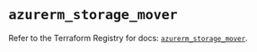 # `azurerm_storage_mover`

Refer to the Terraform Registry for docs: [`azurerm_storage_mover`](https://registry.terraform.io/providers/hashicorp/azurerm/4.2.0/docs/resources/storage_mover).

